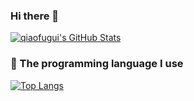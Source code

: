 ### Hi there 👋
[![qiaofugui's GitHub Stats](https://github-readme-stats.vercel.app/api?username=qiaofugui&show_icons=true&hide=contribs,prs&count_private=true&bg_color=-30,f0acf7,acf7f0,f7f0ac&title_color=fff&text_color=fff&icon_color=fff)](https://github.com/qiaofugui)

### 🤔 The programming language I use
[![Top Langs](https://github-readme-stats.vercel.app/api/top-langs/?username=qiaofugui&layout=compact)](https://github.com/qiaofugui)



<!--
**qiaofugui/qiaofugui** is a ✨ _special_ ✨ repository because its `README.md` (this file) appears on your GitHub profile.

Here are some ideas to get you started:

- 🔭 I’m currently working on ...
- 🌱 I’m currently learning ...
- 👯 I’m looking to collaborate on ...
- 🤔 I’m looking for help with ...
- 💬 Ask me about ...
- 📫 How to reach me: ...
- 😄 Pronouns: ...
- ⚡ Fun fact: ...
-->
